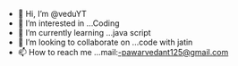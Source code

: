 - 👋 Hi, I’m @veduYT
- 👀 I’m interested in ...Coding 
- 🌱 I’m currently learning ...java script 
- 💞️ I’m looking to collaborate on ...code with jatin
- 📫 How to reach me ...mail:-pawarvedant125@gmail.com

<!----
veduYT/veduYT is a ✨ special ✨ repository because its `README.md` (this file) appears on your GitHub profile.
You can click the Preview link to take a look at your changes.
---->
